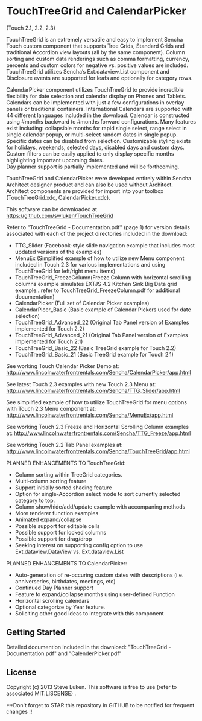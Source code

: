 TouchTreeGrid and CalendarPicker
================================
(Touch 2.1, 2.2, 2.3)

TouchTreeGrid is an extremely versatile and easy to implement Sencha Touch custom 
component that supports Tree Grids, Standard Grids and traditional Accordion view layouts
(all by the same component).  Column sorting and custom data renderings such as comma
formatting, currency, percents and custom colors for negative vs. positive values are included.
TouchTreeGrid utilizes Sencha’s Ext.dataview.List component and Disclosure events are
supported for leafs and optionally for category rows.   

CalendarPicker component utilizes TouchTreeGrid to provide incredible flexibility for date 
selection and calendar display on Phones and Tablets.  Calendars can be implemented with
just a few configurations in overlay panels or traditional containers.  International 
Calendars are supported with 44 different languages included in the download.  Calendar is 
constructed using #months backward to #months forward configurations.  Many features
exist including:  collapsible months for rapid single select, range select in single
calendar popup, or multi-select random dates in single popup.  Specific dates can be
disabled from selection.  Customizable styling exists for holidays, weekends, selected
days, disabled days and custom days.  Custom filters can be
easily applied to only display specific months highlighting important upcoming dates.  
Day planner support is partially implemented and will be forthcoming.  

TouchTreeGrid and CalendarPicker were developed entirely within Sencha Architect designer product and
can also be used without Architect.  Architect components are provided for import into
your toolbox (TouchTreeGrid.xdc, CalendarPicker.xdc).

This software can be downloaded at <a href="https://github.com/swluken/TouchTreeGrid">https://github.com/swluken/TouchTreeGrid</a>

Refer to "TouchTreeGrid - Documentation.pdf" (page 1) for version details associated with each of the project directories included in the download:
 - TTG_Slider (Facebook-style slide navigation example that includes most updated versions of the examples)
 - MenuEx (Simplified example of how to utilize new Menu component included in Touch 2.3 for various implementations and using TouchTreeGrid for left/right menu items)
 - TouchTreeGrid_FreezeColumn(Freeze Column with horizontal scrolling columns example simulates EXTJS 4.2 Kitchen Sink Big Data grid example...refer to TouchTreeGrid_FreezeColumn.pdf for additional documentation)
 - CalendarPicker (Full set of Calendar Picker examples)
 - CalendarPicer_Basic (Basic example of Calendar Pickers used for date selection)
 - TouchTreeGrid_Advanced_22 (Original Tab Panel version of Examples implemented for Touch 2.2)
 - TouchTreeGrid_Advanced_21 (Original Tab Panel version of Examples implemented for Touch 2.1)
 - TouchTreeGrid_Basic_22 (Basic TreeGrid example for Touch 2.2)
 - TouchTreeGrid_Basic_21 (Basic TreeGrid example for Touch 2.1)

See working Touch Calendar Picker Demo at:
http://www.lincolnwaterfrontrentals.com/Sencha/CalendarPicker/app.html

See latest Touch 2.3 examples with new Touch 2.3 Menu at:
http://www.lincolnwaterfrontrentals.com/Sencha/TTG_Slider/app.html

See simplified example of how to utilize TouchTreeGrid for menu options with Touch 2.3 Menu component at:
http://www.lincolnwaterfrontrentals.com/Sencha/MenuEx/app.html

See working Touch 2.3 Freeze and Horizontal Scrolling Column examples at:
http://www.lincolnwaterfrontrentals.com/Sencha/TTG_Freeze/app.html

See working Touch 2.2 Tab Panel examples at:
http://www.lincolnwaterfrontrentals.com/Sencha/TouchTreeGrid/app.html

PLANNED ENHANCEMENTS TO TouchTreeGrid:      
    
   - Column sorting within TreeGrid categories.
   - Multi-column sorting feature
   - Support initially sorted shading feature     
   - Option for single-Accordion select mode to sort currently selected category to top.  
   - Column show/hide/add/update example with accompaning methods
   - More renderer function examples
   - Animated expand/collapse
   - Possible support for editable cells  
   - Possible support for locked columns   
   - Possible support for drag/drop
   - Seeking interest on supporting config option to use Ext.dataview.DataView vs. Ext.dataview.List
   
PLANNED ENHANCEMENTS TO CalendarPicker:      

   - Auto-generation of re-occuring custom dates with descriptions (i.e. anniverseries, birthdates, meetings, etc)
   - Continued Day Planner support
   - Feature to expand/collapse months using user-defined Function 
   - Horizontal scrolling calendars
   - Optional categorize by Year feature.
   - Soliciting other good ideas to integrate with this component



Getting Started
---------------

Detailed documention included in the download:  "TouchTreeGrid - Documentation.pdf" and "CalenderPicker.pdf"


License
-------

Copyright (c) 2013 Steve Luken. 
This software is free to use (refer to associated MIT.LISCENSE) .

**Don't forget to STAR this repository in GITHUB to be notified for frequent changes !!
